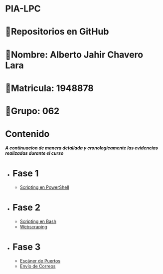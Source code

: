 # PIA-LPC
# 🔵Repositorios en GitHub

# 🔵Nombre: Alberto Jahir Chavero Lara 

# 🔵Matricula: 1948878

# 🔵Grupo: 062

# Contenido 

***A continuacion de manera detallada y cronologicamente las evidencias realizadas durante el curso***

- # Fase 1
	- [Scripting en PowerShell](./Scripting_en_powershell/README.md)
- # Fase 2
	- [Scripting en Bash](./Scripting_en_Bash/README.md)
    - [Webscraping](./Webscrapping/README.md)
- # Fase 3
	- [Escáner de Puertos](./escaner_de_puertos/README.md)
    - [Envío de Correos](./Envio_De_Correos/README.md)
